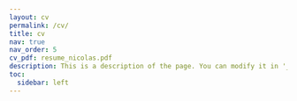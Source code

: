 ```yaml
---
layout: cv
permalink: /cv/
title: cv
nav: true
nav_order: 5
cv_pdf: resume_nicolas.pdf
description: This is a description of the page. You can modify it in '_pages/cv.md'. You can also change or remove the top pdf download button.
toc:
  sidebar: left
---
```

